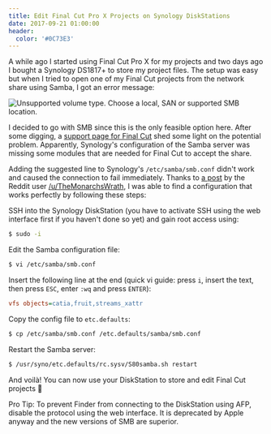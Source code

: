 ```yaml
---
title: Edit Final Cut Pro X Projects on Synology DiskStations
date: 2017-09-21 01:00:00
header:
  color: '#0C73E3'
---
```


A while ago I started using Final Cut Pro X for my projects and two days ago I bought a Synology DS1817+ to store my project files. The setup was easy but when I tried to open one of my Final Cut projects from the network share using Samba, I got an error message:

![Unsupported volume type. Choose a local, SAN or supported SMB location.](https://i.imgur.com/bKuLykl.png)

I decided to go with SMB since this is the only feasible option here. After some digging, a [support page for Final Cut](https://support.apple.com/en-us/HT207128) shed some light on the potential problem. Apparently, Synology's configuration of the Samba server was missing some modules that are needed for Final Cut to accept the share.

Adding the suggested line to Synology's `/etc/samba/smb.conf` didn't work and caused the connection to fail immediately. Thanks to [a post](https://www.reddit.com/r/synology/comments/62wuu9/which_smb_version_does_dsm_now_run_under_dsm_61/dkhyv4b/) by the Reddit user [/u/TheMonarchsWrath](https://reddit.com/u/TheMonarchsWrath), I was able to find a configuration that works perfectly by following these steps:

SSH into the Synology DiskStation (you have to activate SSH using the web interface first if you haven't done so yet) and gain root access using:

```bash
$ sudo -i
```

Edit the Samba configuration file:

```bash
$ vi /etc/samba/smb.conf
```

Insert the following line at the end (quick vi guide: press `i`, insert the text, then press `ESC`, enter `:wq` and press `ENTER`):

```ini
vfs objects=catia,fruit,streams_xattr
```

Copy the config file to `etc.defaults`:

```bash
$ cp /etc/samba/smb.conf /etc.defaults/samba/smb.conf
```

Restart the Samba server:

```bash
$ /usr/syno/etc.defaults/rc.sysv/S80samba.sh restart
```

And voilà! You can now use your DiskStation to store and edit Final Cut projects 🎉

Pro Tip: To prevent Finder from connecting to the DiskStation using AFP, disable the protocol using the web interface. It is deprecated by Apple anyway and the new versions of SMB are superior.
